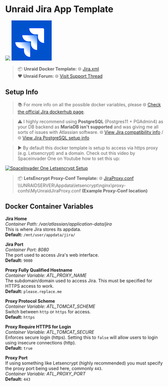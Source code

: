 # Unraid Jira App Template

<img src="https://craftassets.unraid.net/uploads/_1200x630_crop_center-center_82_none/seo-unraid.png" width="700"/> <img src="https://github.com/Zerreth/UnraidJira/raw/master/Jira.png" width="128"/> 

> 📦 **Unraid Docker Template:** 🌐 [Jira.xml](https://github.com/Zerreth/UnraidJira/blob/master/Jira.xml)  
> ❤️ **Unraid Forum:** 🌐 [Visit Support Thread](https://forums.unraid.net/topic/94621-support-zerreth-jira/)  

## Setup Info

> 📚 For more info on all the possible docker variables, please 🌐 [Check the official Jira dockerhub page](https://hub.docker.com/r/atlassian/jira-software).

> ⚠️ I highly recommend using **PostgreSQL** (Postgres11 + PGAdmin4) as your DB backend as **MariaDB isn't supported** and was giving me all sorts of issues with Atlassian software.
🌐 [View Jira compatibility info](https://confluence.atlassian.com/jseng/supported-platforms-881686453.html) / 
🌐 [View Jira PostgreSQL setup info](https://confluence.atlassian.com/adminjiraserver/connecting-jira-applications-to-postgresql-938846851.html)

> ▶️ By default this docker template is setup to access via https proxy (e.g. Letsencrypt) and a domain. Check out this video by Spaceinvader One on Youtube how to set this up:

[![SpaceInvader One Letsencrypt Setup](http://img.youtube.com/vi/I0lhZc25Sro/0.jpg)](http://www.youtube.com/watch?v=I0lhZc25Sro)

> 📦 **LetsEncrypt Proxy-Conf Template:** 🌐 [JiraProxy.conf](https://github.com/Zerreth/UnraidJira/blob/master/JiraProxy.conf)  
\\\UNRAIDSERVER\Appdata\letsencrypt\nginx\proxy-confs\MyUnraidJiraProxy.conf **(Example Proxy-Conf location)**


## Docker Container Variables

**Jira Home**  
*Container Path: /var/atlassian/application-data/jira*  
This is where Jira stores its appdata.  
**Default:** `/mnt/user/appdata/jira/`  

**Jira Port**  
*Container Port: 8080*  
The port used to access Jira's web interface.  
**Default:** `9080`  

**Proxy Fully Qualified Hostname**  
*Container Variable: ATL_PROXY_NAME*  
The subdomain/domain used to access Jira. This must be specified for HTTPS access to work.  
**Default:** `please.replace.me`  

**Proxy Protocol Scheme**  
*Container Variable: ATL_TOMCAT_SCHEME*  
Switch between `http` or `https` for access.  
**Default:** `https`  

**Proxy Require HTTPS for Login**  
*Container Variable: ATL_TOMCAT_SECURE*  
Enforces secure login (https). Setting this to `false` will allow users to login using insecure connections (http).  
**Default:** `true`  

**Proxy Port**  
If using something like Letsencrypt (highly recommended) you must specify the proxy port being used here, commonly `443`.  
*Container Variable: ATL_PROXY_PORT*  
**Default:** `443`  
